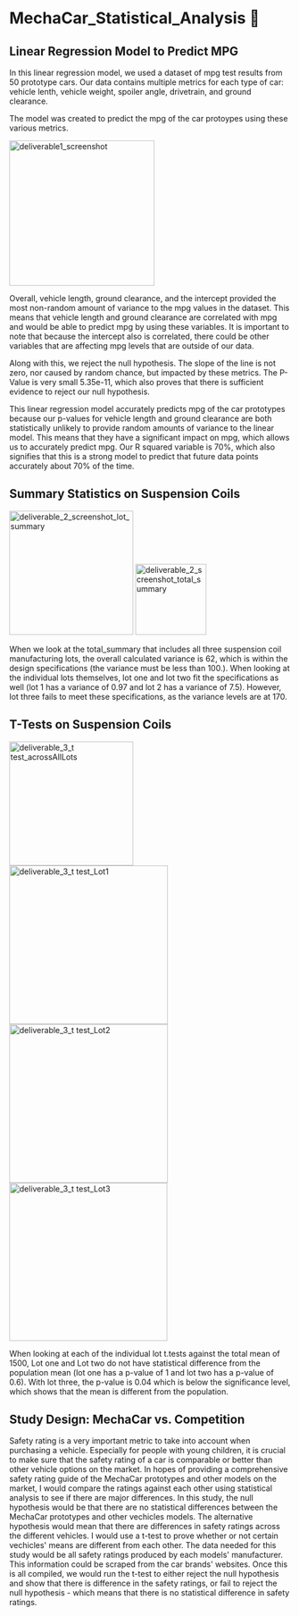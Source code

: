 # MechaCar_Statistical_Analysis :blue_car:

## Linear Regression Model to Predict MPG
In this linear regression model, we used a dataset of mpg test results from 50 prototype cars. Our data contains multiple metrics for each type of car: vehicle lenth, vehicle weight, spoiler angle, drivetrain, and ground clearance. 

The model was created to predict the mpg of the car protoypes using these various metrics. 

<img width="260" alt="deliverable1_screenshot" src="https://user-images.githubusercontent.com/67871338/97789671-b0325680-1b98-11eb-8cfd-49b660846acb.PNG">

Overall, vehicle length, ground clearance, and the intercept provided the most non-random amount of variance to the mpg values in the dataset. This means that vehicle length and ground clearance are correlated with mpg and would be able to predict mpg by using these variables. It is important to note that because the intercept also is correlated, there could be other variables that are affecting mpg levels that are outside of our data. 

Along with this, we reject the null hypothesis. The slope of the line is not zero, nor caused by random chance, but impacted by these metrics. The P-Value is very small 5.35e-11, which also proves that there is sufficient evidence to reject our null hypothesis. 

This linear regression model accurately predicts mpg of the car prototypes because our p-values for vehicle length and ground clearance are both statistically unlikely to provide random amounts of variance to the linear model. This means that they have a significant impact on mpg, which allows us to accurately predict mpg. Our R squared variable is 70%, which also signifies that this is a strong model to predict that future data points accurately about 70% of the time. 

## Summary Statistics on Suspension Coils 

<img width="222" alt="deliverable_2_screenshot_lot_summary" src="https://user-images.githubusercontent.com/67871338/97789673-b0325680-1b98-11eb-8a14-c4eff699446f.PNG">
<img width="127" alt="deliverable_2_screenshot_total_summary" src="https://user-images.githubusercontent.com/67871338/97789674-b0325680-1b98-11eb-8f71-06299fd24394.PNG">

When we look at the total_summary that includes all three suspension coil manufacturing lots, the overall calculated variance is 62, which is within the design specifications (the variance must be less than 100.). When looking at the individual lots themselves, lot one and lot two fit the specifications as well (lot 1 has a variance of 0.97 and lot 2 has a variance of 7.5). However, lot three fails to meet these specifications, as the variance levels are at 170. 

## T-Tests on Suspension Coils

<img width="222" alt="deliverable_3_t test_acrossAllLots" src="https://user-images.githubusercontent.com/67871338/97789667-af99c000-1b98-11eb-8ba4-6e534c29612b.PNG">
<img width="284" alt="deliverable_3_t test_Lot1" src="https://user-images.githubusercontent.com/67871338/97789668-af99c000-1b98-11eb-8c21-bfc239beeef4.PNG">
<img width="284" alt="deliverable_3_t test_Lot2" src="https://user-images.githubusercontent.com/67871338/97789669-af99c000-1b98-11eb-8cf5-dc3806e263a7.PNG">
<img width="283" alt="deliverable_3_t test_Lot3" src="https://user-images.githubusercontent.com/67871338/97789670-af99c000-1b98-11eb-8a0c-aeb851dd1cc6.PNG">

When looking at each of the individual lot t.tests against the total mean of 1500, Lot one and Lot two do not have statistical difference from the population mean (lot one has a p-value of 1 and lot two has a p-value of 0.6). With lot three, the p-value is 0.04 which is below the significance level, which shows that the mean is different from the population.  

## Study Design: MechaCar vs. Competition 
Safety rating is a very important metric to take into account when purchasing a vehicle. Especially for people with young children, it is crucial to make sure that the safety rating of a car is comparable or better than other vehicle options on the market. In hopes of providing a comprehensive safety rating guide of the MechaCar prototypes and other models on the market, I would compare the ratings against each other using statistical analysis to see if there are major differences. In this study, the null hypothesis would be that there are no statistical differences between the MechaCar prototypes and other vechicles models. The alternative hypothesis would mean that there are differences in safety ratings across the different vehicles. I would use a t-test to prove whether or not certain vechicles' means are different from each other. The data needed for this study would be all safety ratings produced by each models' manufacturer. This information could be scraped from the car brands' websites. Once this is all compiled, we would run the t-test to either reject the null hypothesis and show that there is difference in the safety ratings, or fail to reject the null hypothesis - which means that there is no statistical difference in safety ratings.





